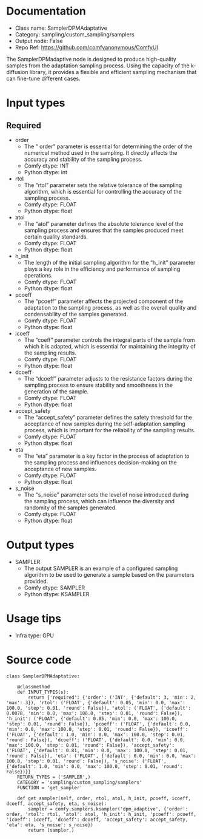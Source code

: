 # Documentation
- Class name: SamplerDPMAdaptative
- Category: sampling/custom_sampling/samplers
- Output node: False
- Repo Ref: https://github.com/comfyanonymous/ComfyUI

The SamplerDPMadaptive node is designed to produce high-quality samples from the adaptation sampling process. Using the capacity of the k-diffusion library, it provides a flexible and efficient sampling mechanism that can fine-tune different cases.

# Input types
## Required
- order
    - The " order" parameter is essential for determining the order of the numerical method used in the sampling. It directly affects the accuracy and stability of the sampling process.
    - Comfy dtype: INT
    - Python dtype: int
- rtol
    - The “rtol” parameter sets the relative tolerance of the sampling algorithm, which is essential for controlling the accuracy of the sampling process.
    - Comfy dtype: FLOAT
    - Python dtype: float
- atol
    - The “atol” parameter defines the absolute tolerance level of the sampling process and ensures that the samples produced meet certain quality standards.
    - Comfy dtype: FLOAT
    - Python dtype: float
- h_init
    - The length of the initial sampling algorithm for the “h_init” parameter plays a key role in the efficiency and performance of sampling operations.
    - Comfy dtype: FLOAT
    - Python dtype: float
- pcoeff
    - The “pcoeff” parameter affects the projected component of the adaptation to the sampling process, as well as the overall quality and condensability of the samples generated.
    - Comfy dtype: FLOAT
    - Python dtype: float
- icoeff
    - The “coeff” parameter controls the integral parts of the sample from which it is adapted, which is essential for maintaining the integrity of the sampling results.
    - Comfy dtype: FLOAT
    - Python dtype: float
- dcoeff
    - The “dcoeff” parameter adjusts to the resistance factors during the sampling process to ensure stability and smoothness in the generation of the sample.
    - Comfy dtype: FLOAT
    - Python dtype: float
- accept_safety
    - The “accept_safety” parameter defines the safety threshold for the acceptance of new samples during the self-adaptation sampling process, which is important for the reliability of the sampling results.
    - Comfy dtype: FLOAT
    - Python dtype: float
- eta
    - The “eta” parameter is a key factor in the process of adaptation to the sampling process and influences decision-making on the acceptance of new samples.
    - Comfy dtype: FLOAT
    - Python dtype: float
- s_noise
    - The "s_noise" parameter sets the level of noise introduced during the sampling process, which can influence the diversity and randomity of the samples generated.
    - Comfy dtype: FLOAT
    - Python dtype: float

# Output types
- SAMPLER
    - The output SAMPLER is an example of a configured sampling algorithm to be used to generate a sample based on the parameters provided.
    - Comfy dtype: SAMPLER
    - Python dtype: KSAMPLER

# Usage tips
- Infra type: GPU

# Source code
```
class SamplerDPMAdaptative:

    @classmethod
    def INPUT_TYPES(s):
        return {'required': {'order': ('INT', {'default': 3, 'min': 2, 'max': 3}), 'rtol': ('FLOAT', {'default': 0.05, 'min': 0.0, 'max': 100.0, 'step': 0.01, 'round': False}), 'atol': ('FLOAT', {'default': 0.0078, 'min': 0.0, 'max': 100.0, 'step': 0.01, 'round': False}), 'h_init': ('FLOAT', {'default': 0.05, 'min': 0.0, 'max': 100.0, 'step': 0.01, 'round': False}), 'pcoeff': ('FLOAT', {'default': 0.0, 'min': 0.0, 'max': 100.0, 'step': 0.01, 'round': False}), 'icoeff': ('FLOAT', {'default': 1.0, 'min': 0.0, 'max': 100.0, 'step': 0.01, 'round': False}), 'dcoeff': ('FLOAT', {'default': 0.0, 'min': 0.0, 'max': 100.0, 'step': 0.01, 'round': False}), 'accept_safety': ('FLOAT', {'default': 0.81, 'min': 0.0, 'max': 100.0, 'step': 0.01, 'round': False}), 'eta': ('FLOAT', {'default': 0.0, 'min': 0.0, 'max': 100.0, 'step': 0.01, 'round': False}), 's_noise': ('FLOAT', {'default': 1.0, 'min': 0.0, 'max': 100.0, 'step': 0.01, 'round': False})}}
    RETURN_TYPES = ('SAMPLER',)
    CATEGORY = 'sampling/custom_sampling/samplers'
    FUNCTION = 'get_sampler'

    def get_sampler(self, order, rtol, atol, h_init, pcoeff, icoeff, dcoeff, accept_safety, eta, s_noise):
        sampler = comfy.samplers.ksampler('dpm_adaptive', {'order': order, 'rtol': rtol, 'atol': atol, 'h_init': h_init, 'pcoeff': pcoeff, 'icoeff': icoeff, 'dcoeff': dcoeff, 'accept_safety': accept_safety, 'eta': eta, 's_noise': s_noise})
        return (sampler,)
```